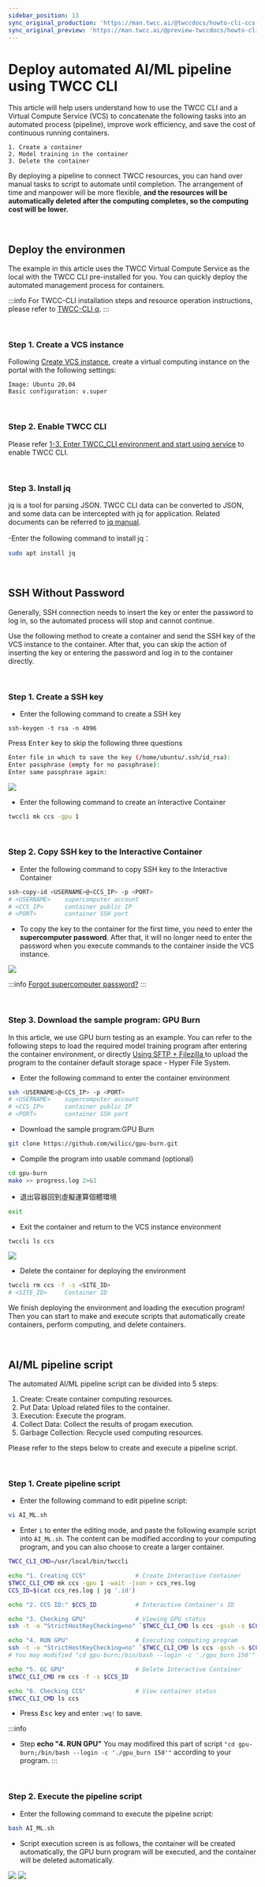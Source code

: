 ```yaml
---
sidebar_position: 13
sync_original_production: 'https://man.twcc.ai/@twccdocs/howto-cli-ccs-deploy-auto-aiml-pipeline-en' 
sync_original_preview: 'https://man.twcc.ai/@preview-twccdocs/howto-cli-ccs-deploy-auto-aiml-pipeline-en' 
---
```


# Deploy automated AI/ML pipeline using TWCC CLI


This article will help users understand how to use the TWCC CLI and a Virtual Compute Service (VCS) to concatenate the following tasks into an automated process (pipeline), improve work efficiency, and save the cost of continuous running containers.

```
1. Create a container
2. Model training in the container
3. Delete the container
```

By deploying a pipeline to connect TWCC resources, you can hand over manual tasks to script to automate until completion. The arrangement of time and manpower will be more flexible, **and the resources will be automatically deleted after the computing completes, so the computing cost will be lower.**

<br/>


## Deploy the environmen

The example in this article uses the TWCC Virtual Compute Service as the local with the TWCC CLI pre-installed for you. You can quickly deploy the automated management process for containers.

:::info
For TWCC-CLI installation steps and resource operation instructions, please refer to [<ins>TWCC-CLI α</ins>](https://man.twcc.ai/@twccdocs/twcc-cli-v05).
:::

<br/>

### Step 1. Create a VCS instance
Following [Create VCS instance](https://www.twcc.ai/doc?page=vm#%E5%BB%BA%E7%AB%8B%E8%99%9B%E6%93%AC%E9%81%8B%E7%AE%97%E5%80%8B%E9%AB%94), create a virtual computing instance on the portal with the following settings:

```
Image: Ubuntu 20.04
Basic configuration: v.super
```

<br/>

### Step 2. Enable TWCC CLI

Please refer [1-3. Enter TWCC_CLI environment and start using service](https://man.twcc.ai/@twccdocs/twcc-cli-v05#1-3-%E9%80%B2%E5%85%A5-TWCC_CLI-%E7%92%B0%E5%A2%83%E4%B8%A6%E9%96%8B%E5%A7%8B%E4%BD%BF%E7%94%A8%E6%9C%8D%E5%8B%99) to enable TWCC CLI.

<br/>

### Step 3. Install jq
jq is a tool for parsing JSON. TWCC CLI data can be converted to JSON, and some data can be intercepted with jq for application. Related documents can be referred to [jq manual](https://stedolan.github.io/jq/manual/).

-Enter the following command to install jq：
```bash
sudo apt install jq
```

<br/>


## SSH Without Password

Generally, SSH connection needs to insert the key or enter the password to log in, so the automated process will stop and cannot continue.

Use the following method to create a container and send the SSH key of the VCS instance to the container. After that, you can skip the action of inserting the key or entering the password and log in to the container directly.

<br/>

### Step 1. Create a SSH key
- Enter the following command to create a SSH key
```
ssh-keygen -t rsa -n 4096
```

Press <kbd>Enter</kbd> key to skip the following three questions

```bash
Enter file in which to save the key (/home/ubuntu/.ssh/id_rsa):
Enter passphrase (empty for no passphrase):
Enter same passphrase again:
```

![](https://cos.twcc.ai/SYS-MANUAL/uploads/upload_f96f4eb15d06d0905bc8b51f66f4878e.png)

- Enter the following command to create an Interactive Container

```bash
twccli mk ccs -gpu 1
```

<br/>

### Step 2. Copy SSH key to the Interactive Container
- Enter the following command to copy SSH key to the Interactive Container

```bash
ssh-copy-id <USERNAME>@<CCS_IP> -p <PORT>
# <USERNAME>    supercomputer account
# <CCS_IP>      container public IP
# <PORT>        container SSH port 
```

- To copy the key to the container for the first time, you need to enter the **supercomputer password**. After that, it will no longer need to enter the password when you execute commands to the container inside the VCS instance.

![](https://cos.twcc.ai/SYS-MANUAL/uploads/upload_4aba0afaefcbda5d00554ed19da64eac.png)

:::info
[<ins>Forgot supercomputer password?</ins>](https://man.twcc.ai/@twccdocs/guide-service-hostname-pwd-otp-zh#%E9%87%8D%E7%BD%AE%E4%B8%BB%E6%A9%9F%E5%AF%86%E7%A2%BC)
:::

<br/>


### Step 3. Download the sample program: GPU Burn 

In this article, we use GPU burn testing as an example. You can refer to the following steps to load the required model training program after entering the container environment, or directly [Using SFTP + Filezilla ](https://www.twcc.ai/doc?page=hfs#%E4%BD%BF%E7%94%A8-SFTP--Filezilla-%E5%82%B3%E8%BC%B8%E6%AA%94%E6%A1%88) to upload the program to the container default storage space - Hyper File System.

- Enter the following command to enter the container environment
```bash
ssh <USERNAME>@<CCS_IP> -p <PORT>
# <USERNAME>    supercomputer account
# <CCS_IP>      container public IP
# <PORT>        container SSH port 
```

- Download the sample program:GPU Burn
```bash
git clone https://github.com/wilicc/gpu-burn.git
```

- Compile the program into usable command (optional)

```bash
cd gpu-burn
make >> progress.log 2>&1
```

- 退出容器回到虛擬運算個體環境
 
```bash
exit
```

- Exit the container and return to the VCS instance environment
 
```bash
twccli ls ccs
```

![](https://cos.twcc.ai/SYS-MANUAL/uploads/upload_fdc83baa8f0a580a72f1bb4935802ba2.png)



- Delete the container for deploying the environment
```bash
twccli rm ccs -f -s <SITE_ID>
# <SITE_ID>     Container ID
```

We finish deploying the environment and loading the execution program! Then you can start to make and execute scripts that automatically create containers, perform computing, and delete containers.

<br/>

## AI/ML pipeline script
The  automated AI/ML pipeline script can be divided into 5 steps:

1. Create: Create container computing resources.
2. Put Data: Upload related files to the container.
3. Execution: Execute the program.
4. Collect Data: Collect the results of progam execution.
5. Garbage Collection: Recycle used computing resources.

Please refer to the steps below to create and execute a pipeline script.

<br/>

### Step 1. Create pipeline script
- Enter the following command to edit pipeline script:
```bash
vi AI_ML.sh
```

- Enter `i` to enter the editing mode, and paste the following example script into `AI_ML.sh`. The content can be modified according to your computing program, and you can also choose to create a larger container.

```bash
TWCC_CLI_CMD=/usr/local/bin/twccli

echo "1. Creating CCS"              # Create Interactive Container
$TWCC_CLI_CMD mk ccs -gpu 1 -wait -json > ccs_res.log
CCS_ID=$(cat ccs_res.log | jq '.id')

echo "2. CCS ID:" $CCS_ID           # Interactive Container's ID

echo "3. Checking GPU"              # Viewing GPU status
ssh -t -o "StrictHostKeyChecking=no" `$TWCC_CLI_CMD ls ccs -gssh -s $CCS_ID` "/bin/bash --login -c nvidia-smi"

echo "4. RUN GPU"                   # Executing computing program
ssh -t -o "StrictHostKeyChecking=no" `$TWCC_CLI_CMD ls ccs -gssh -s $CCS_ID` "cd gpu-burn;/bin/bash --login -c './gpu_burn 150'"
# You may modified "cd gpu-burn;/bin/bash --login -c './gpu_burn 150'" according to your program.

echo "5. GC GPU"                    # Delete Interactive Container
$TWCC_CLI_CMD rm ccs -f -s $CCS_ID

echo "6. Checking CCS"              # View container status
$TWCC_CLI_CMD ls ccs
```
- Press <kbd>Esc</kbd> key and enter `:wq!` to save.

:::info
* Step **echo "4. RUN GPU"** You may modifired this part of script `"cd gpu-burn;/bin/bash --login -c './gpu_burn 150'"` according to your program.
:::

<br/>


### Step 2. Execute the pipeline script

- Enter the following command to execute the pipeline script:
```bash
bash AI_ML.sh
```

- Script execution screen is as follows, the container will be created automatically, the GPU burn program will be executed, and the container will be deleted automatically.

![](https://cos.twcc.ai/SYS-MANUAL/uploads/upload_7581d2e73257db003cc6fcc2ae872d4e.png)
![](https://cos.twcc.ai/SYS-MANUAL/uploads/upload_a441190039a6efb484ea9cb6bb5f9592.png)
